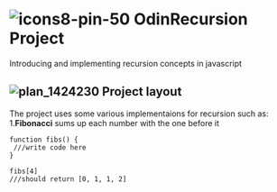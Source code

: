 # ![icons8-pin-50](https://github.com/jenzie68/OdinRecursion/assets/120878346/c1007c13-f36a-4fde-a182-946e74df523c) OdinRecursion Project
Introducing and implementing recursion concepts in javascript 
## ![plan_1424230](https://github.com/jenzie68/OdinRecursion/assets/120878346/88e2d8cf-e9be-4c8d-ad48-4cd06acbe6af) Project layout
The project uses some various implementaions for recursion such as:
1.**Fibonacci** 
 sums up each number with the one before it
 ```
function fibs() {
  ///write code here
}

fibs[4]
///should return [0, 1, 1, 2] 
 ```




